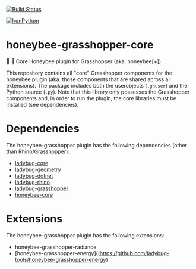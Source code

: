 [![Build Status](https://travis-ci.org/ladybug-tools/honeybee-grasshopper-core.svg?branch=master)](https://travis-ci.org/ladybug-tools/honeybee-grasshopper-core)

[![IronPython](https://img.shields.io/badge/ironpython-2.7-red.svg)](https://github.com/IronLanguages/ironpython2/releases/tag/ipy-2.7.8/)

# honeybee-grasshopper-core
:honeybee: :green_book: Core Honeybee plugin for Grasshopper (aka. honeybee[+]).

This repository contains all "core" Grasshopper components for the honeybee plugin
(aka. those components that are shared across all extensions). The package includes
both the userobjects (`.ghuser`) and the Python source (`.py`). Note that this
library only possesses the Grasshopper components and, in order to run the plugin,
the core libraries must be installed (see dependencies).

# Dependencies
The honeybee-grasshopper plugin has the following dependencies (other than Rhino/Grasshopper):

* [ladybug-core](https://github.com/ladybug-tools/ladybug)
* [ladybug-geometry](https://github.com/ladybug-tools/ladybug-geometry)
* [ladybug-dotnet](https://github.com/ladybug-tools/ladybug-dotnet)
* [ladybug-rhino](https://github.com/ladybug-tools/ladybug-rhino)
* [ladybug-grasshopper](https://github.com/ladybug-tools/ladybug-grasshopper)
* [honeybee-core](https://github.com/ladybug-tools/honeybee-core)

# Extensions
The honeybee-grasshopper plugin has the following extensions:

* honeybee-grasshopper-radiance
* [honeybee-grasshopper-energy]((https://github.com/ladybug-tools/honeybee-grasshopper-energy)
